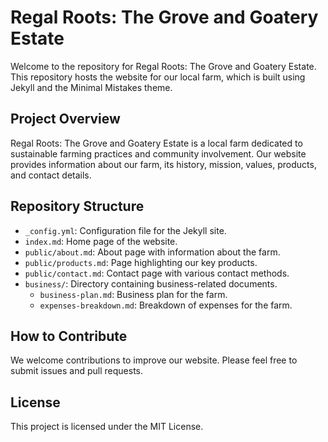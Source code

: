 # Regal Roots: The Grove and Goatery Estate

Welcome to the repository for Regal Roots: The Grove and Goatery Estate. This repository hosts the website for our local farm, which is built using Jekyll and the Minimal Mistakes theme.

## Project Overview

Regal Roots: The Grove and Goatery Estate is a local farm dedicated to sustainable farming practices and community involvement. Our website provides information about our farm, its history, mission, values, products, and contact details.

## Repository Structure

- `_config.yml`: Configuration file for the Jekyll site.
- `index.md`: Home page of the website.
- `public/about.md`: About page with information about the farm.
- `public/products.md`: Page highlighting our key products.
- `public/contact.md`: Contact page with various contact methods.
- `business/`: Directory containing business-related documents.
  - `business-plan.md`: Business plan for the farm.
  - `expenses-breakdown.md`: Breakdown of expenses for the farm.

## How to Contribute

We welcome contributions to improve our website. Please feel free to submit issues and pull requests.

## License

This project is licensed under the MIT License.
